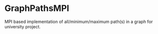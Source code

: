 # GraphPathsMPI
MPI based implementation of all/minimum/maximum path(s) in a graph for university project.

